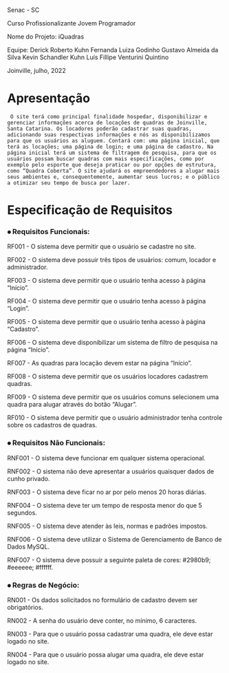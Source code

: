 Senac - SC

Curso Profissionalizante Jovem Programador

Nome do Projeto: iQuadras

Equipe:
Derick Roberto Kuhn
Fernanda Luiza Godinho
Gustavo Almeida da Silva
Kevin Schandler Kuhn
Luís Fillipe Venturini Quintino

Joinville, julho, 2022

# Apresentação
     O site terá como principal finalidade hospedar, disponibilizar e gerenciar informações acerca de locações de quadras de Joinville, Santa Catarina. Os locadores poderão cadastrar suas quadras, adicionando suas respectivas informações e nós as disponibilizamos para que os usuários as aluguem. Contará com: uma página inicial, que terá as locações; uma página de login; e uma página de cadastro. Na página inicial terá um sistema de filtragem de pesquisa, para que os usuários possam buscar quadras com mais especificações, como por exemplo pelo esporte que deseja praticar ou por opções de estrutura, como “Quadra Coberta”. O site ajudará os empreendedores a alugar mais seus ambientes e, consequentemente, aumentar seus lucros; e o público a otimizar seu tempo de busca por lazer.

# Especificação de Requisitos
### ⦁ Requisitos Funcionais:
RF001 - O sistema deve permitir que o usuário se cadastre no site.

RF002 - O sistema deve possuir três tipos de usuários: comum, locador e administrador.

RF003 -  O sistema deve permitir que o usuário tenha acesso à página “Início”.

RF004 - O sistema deve permitir que o usuário tenha acesso à página “Login”.

RF005 - O sistema deve permitir que o usuário tenha acesso à página “Cadastro”.

RF006 - O sistema deve disponibilizar um sistema de filtro de pesquisa na página “Início”.

RF007 - As quadras para locação devem estar na página “Início”.

RF008 - O sistema deve permitir que os usuários locadores cadastrem quadras.

RF009 - O sistema deve permitir que os usuários comuns selecionem uma quadra para alugar através do botão “Alugar”.

RF010 - O sistema deve permitir que o usuário administrador tenha controle sobre os cadastros de quadras.


### ⦁ Requisitos Não Funcionais:
RNF001 - O sistema deve funcionar em qualquer sistema operacional.

RNF002 - O sistema não deve apresentar a usuários quaisquer dados de cunho privado.

RNF003 - O sistema deve ficar no ar por pelo menos 20 horas diárias.

RNF004 - O sistema deve ter um tempo de resposta menor do que 5 segundos.

RNF005 - O sistema deve atender às leis, normas e padrões impostos.

RNF006 - O sistema deve utilizar o Sistema de Gerenciamento de Banco de Dados MySQL.

RNF007 - O sistema deve possuir a seguinte paleta de cores: #2980b9; #eeeeee; #ffffff.

### ⦁ Regras de Negócio:
RN001 - Os dados solicitados no formulário de cadastro devem ser obrigatórios.

RN002 - A senha do usuário deve conter, no mínimo, 6 caracteres.

RN003 - Para que o usuário possa cadastrar uma quadra, ele deve estar logado no site.

RN004 - Para que o usuário possa alugar uma quadra, ele deve estar logado no site.
